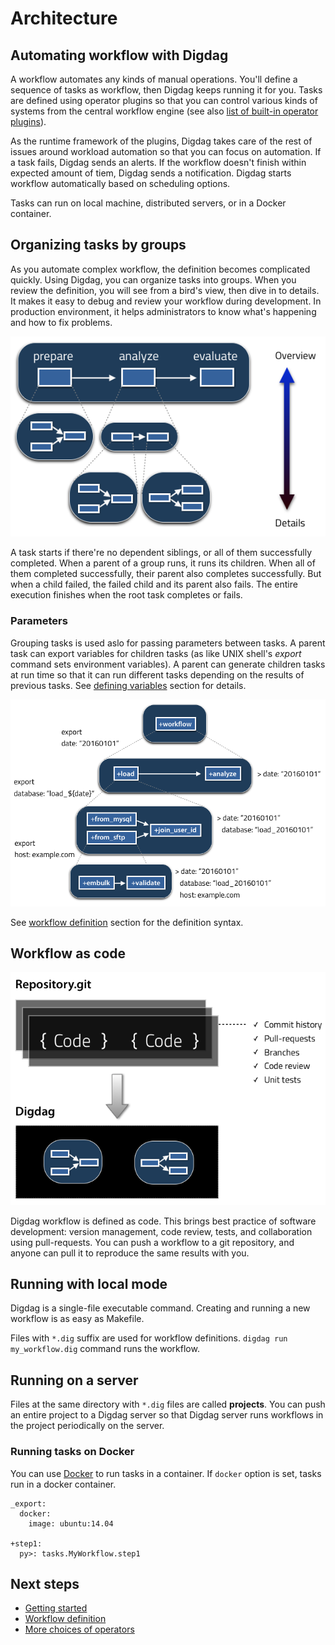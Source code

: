 # Architecture

## Automating workflow with Digdag

A workflow automates any kinds of manual operations. You'll define a sequence of tasks as workflow, then Digdag keeps running it for you. Tasks are defined using operator plugins so that you can control various kinds of systems from the central workflow engine (see also [list of built-in operator plugins](operators.html)).

As the runtime framework of the plugins, Digdag takes care of the rest of issues around workload automation so that you can focus on automation. If a task fails, Digdag sends an alerts. If the workflow doesn't finish within expected amount of tiem, Digdag sends a notification. Digdag starts workflow automatically based on scheduling options.

Tasks can run on local machine, distributed servers, or in a Docker container.

## Organizing tasks by groups

As you automate complex workflow, the definition becomes complicated quickly. Using Digdag, you can organize tasks into groups. When you review the definition, you will see from a bird's view, then dive in to details. It makes it easy to debug and review your workflow during development. In production environment, it helps administrators to know what's happening and how to fix problems.

![Grouping tasks](_static/grouping-tasks.png)

A task starts if there're no dependent siblings, or all of them successfully completed. When a parent of a group runs, it runs its children. When all of them completed successfully, their parent also completes successfully. But when a child failed, the failed child and its parent also fails. The entire execution finishes when the root task completes or fails.

### Parameters

Grouping tasks is used aslo for passing parameters between tasks. A parent task can export variables for children tasks (as like UNIX shell's *export* command sets environment variables). A parent can generate children tasks at run time so that it can run different tasks depending on the results of previous tasks. See [defining variables](workflow_definition.html#defining-variables) section for details.

![Exporting parameters](_static/export-params.png)

See [workflow definition](workflow_definition.html) section for the definition syntax.

## Workflow as code

![Workflow as code](_static/workflow-as-code.png)

Digdag workflow is defined as code. This brings best practice of software development: version management, code review, tests, and collaboration using pull-requests. You can push a workflow to a git repository, and anyone can pull it to reproduce the same results with you.

## Running with local mode

Digdag is a single-file executable command. Creating and running a new workflow is as easy as Makefile.

Files with `*.dig` suffix are used for workflow definitions. `digdag run my_workflow.dig` command runs the workflow.

## Running on a server

Files at the same directory with `*.dig` files are called **projects**. You can push an entire project to a Digdag server so that Digdag server runs workflows in the project periodically on the server.

### Running tasks on Docker

You can use [Docker](https://www.docker.com/) to run tasks in a container.  If `docker` option is set, tasks run in a docker container.

    _export:
      docker:
        image: ubuntu:14.04
    
    +step1:
      py>: tasks.MyWorkflow.step1

## Next steps

* [Getting started](scheduling_workflow.html)
* [Workflow definition](workflow_definition.html)
* [More choices of operators](operators.html)

